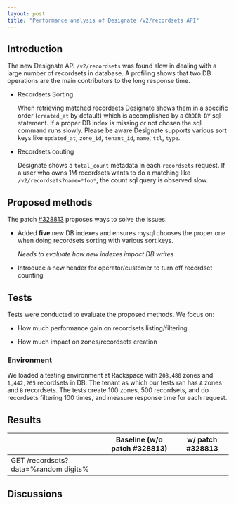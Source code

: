 ```yaml
---
layout: post
title: "Performance analysis of Designate /v2/recordsets API"
---
```


## Introduction

The new Designate API `/v2/recordsets` was found slow in dealing with a large number of recordsets in database. A profiling shows that two DB operations are the main contributors to the long response time.

- Recordsets Sorting

   When retrieving matched recordsets Designate shows them in a specific order (`created_at` by default) which is accomplished by a `ORDER BY` sql statement. If a proper DB index is missing or not chosen the sql command runs slowly. Please be aware Designate supports various sort keys like `updated_at`, `zone_id`, `tenant_id`, `name`, `ttl`, `type`.

- Recordsets couting

   Designate shows a `total_count` metadata in each `recordsets` request. If a user who owns 1M recordsets wants to do a matching like `/v2/recordsets?name=*foo*`, the count sql query is observed slow.

## Proposed methods

The patch [#328813](https://review.openstack.org/#/c/328813) proposes ways to solve the issues.

- Added **five** new DB indexes and ensures mysql chooses the proper one when doing recordsets sorting with various sort keys.

  *Needs to evaluate how new indexes impact DB writes*
   
- Introduce a new header for operator/customer to turn off recordset counting

## Tests

Tests were conducted to evaluate the proposed methods. We focus on:

- How much performance gain on recordsets listing/filtering

- How much impact on zones/recordsets creation

### Environment

We loaded a testing environment at Rackspace with `208,480` zones and `1,442,265` recordsets in DB. The tenant as which our tests ran has `A` zones and `B` recordsets. The tests create 100 zones, 500 recordsets, and do recordsets filtering 100 times, and measure response time for each request.

## Results

|                                      |    Baseline (w/o patch #328813)   |    w/ patch #328813    |
| ------------------------------------ | --------------------------------- | ---------------------- |
| GET /recordsets?data=%random digits% |                                   |                        |


## Discussions

